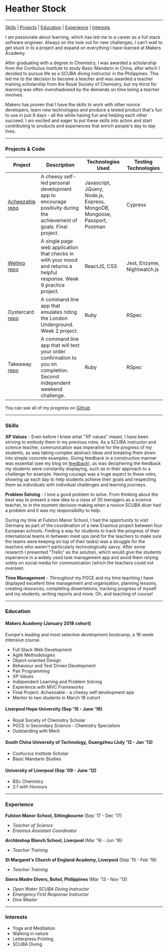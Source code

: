 # Heather Stock 

***
[Skills](#skills) | [Projects](#projects) | [Education](#education) | [Experience](#experience) | [Interests](#interests) 

I am passionate about learning, which has led me to a career as a full stack software engineer. Always on the look out for new challenges, I can't wait to get stuck in to a project and expand on everything I have learned at Makers Academy. 

After graduating with a degree in Chemistry, I was awarded a scholarship from the Confucius Institute to study Basic Mandarin in China, after which I decided to pursue life as a SCUBA diving instructor in the Philippines. This led me to the decision to become a teacher and was awarded a teacher training scholarship from the Royal Society of Chemistry, but my thirst for learning was often overshadowed by the demands on time being a teacher involves. 

Makers has proven that I have the skills to work with other novice developers, learn new technologies and produce a tested product that's fun to use in just 8 days - all the while having fun and helping each other succeed. I am excited and eager to put these skills into action and start contributing to products and experiences that enrich people's day to day lives. 

***

### <a name="projects">Projects & Code</a>

Project | Description | Technologies Used | Testing Technologies
--- | --- | --- | ---
[Acheezable](https://acheezable.herokuapp.com) [repo](https://github.com/heatherstock/acheezable) | A cheesy self-led personal development app to encourage positivity during the achievement of goals. Final project. | Javascript, JQuery, Node.js, Express, MongoDB, Mongoose, Passport, Postman | Cypress
[Wellmo](https://wellmo.herokuapp.com/) [repo](https://github.com/heatherstock/WellMo) | A single page web application that checks in with your mood and returns a helpful response. Week 9 practice project. | ReactJS, CSS | Jest, Enzyme, Nightwatch.js
Oystercard [repo](https://github.com/heatherstock/Oystercard) | A command line app that emulates riding the London Underground. Week 2 project. | Ruby | RSpec
Takeaway [repo](https://github.com/heatherstock/takeaway-challenge) | A command line app that will text your order confirmation to you on completion. Second independent weekend challenge. | Ruby | RSpec

You can see all of my progress on [Github](https://github.com/heatherstock)

***

### <a name="skills">Skills</a>

**XP Values** - Even before I knew what "XP values" meant, I have been striving to embody them in my previous roles. As a SCUBA instructor and science teacher, communication was imperative for the progress of my students, as was taking complex abstract ideas and breaking them down into simple concrete examples. Giving feedback in a constructive manner was essential (see my blog on [feedback](https://medium.com/@heatherstock/nice-next-time-now-ideas-for-effective-feedback-8d24634efd28)), as was deciphering the feedback my students were constantly displaying, such as in their approach to a challenge for example. Having courage was a huge aspect to these roles, showing up each day to help students achieve their goals and respecting them as individuals with individual challenges and learning journeys. 

**Problem Solving** - I love a good problem to solve. From thinking about the best way to present a new idea to a class of 30 teenagers as a science teacher, to in the moment decision making when a novice SCUBA diver had a problem and it was my responsibility to help. 

During my time at Fulston Manor School, I had the opportunity to visit Germany as part of the coordination of a new Erasmus project between four European schools. Finding a way for students to track the progress of their international teams in between meet ups (and for the teachers to make sure the teams were keeping on top of their tasks) was a struggle for the teachers who weren't particularly technologically savvy. After some research I presented "Trello" as the solution, which would give the students experience in a widely used task management app and avoid them relying solely on social media for communication (which the teachers could not oversee).

**Time Management** - Throughout my PGCE and my time teaching I have displayed excellent time management and organisation, planning lessons, creating resources, completing dissertations, tracking progress of myself and my students, writing reports and more. Oh, and teaching of course!

***

### <a name="education">Education</a>

#### Makers Academy (January 2018 cohort)
Europe's leading and most selective development bootcamp, a 16-week intensive course.

- Full Stack Web Development
- Agile Methodologies
- Object-oriented Design
- Behaviour and Test Driven Development
- Pair Programming
- XP Values
- Independent Learning and Problem Solving
- Experience with MVC Frameworks
- Final Project: Acheezable - a cheesy self development app
- Mentor to two students in March 18 cohort

#### Liverpool Hope University (Sep '15 - June '16)

- Royal Society of Chemistry Scholar
- PGCE in Secondary Science - Chemistry Specialism 
- Outstanding with Merit

#### South China University of Technology, Guangzhou (July '12 - Jan '13)

- Confucius Institute Scholar
- Basic Mandarin Studies

#### University of Liverpool (Sep '09 - June '12)

- BSc Chemistry
- 2:1 with Honours

***

### <a name="experience">Experience</a>

**Fulston Manor School, Sittingbourne** (Sep '17 - Dec '17)
- *Teacher of Science*
- *Erasmus Assistant Coordinator*

**Archbishop Blanch School, Liverpool** (Mar '16 - Jun '16)
- *Teacher Training*

**St Margaret's Church of England Academy, Liverpool** (Sep '15 - Feb '16)
- *Teacher Training*

**Sierra Madre Divers, Bohol, Philippines** (Mar '13 - Nov '13)
- *Open Water SCUBA Diving Instructor*
- *Emergency First Response Instructor*
- *Dive Master*

***

### <a name="interests">Interests</a>

- Yoga and Meditation 
- Walking in nature
- Letterpress Printing
- SCUBA Diving
